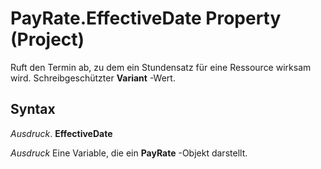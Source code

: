 
# PayRate.EffectiveDate Property (Project)

Ruft den Termin ab, zu dem ein Stundensatz für eine Ressource wirksam wird. Schreibgeschützter  **Variant** -Wert.


## Syntax

 _Ausdruck_. **EffectiveDate**

 _Ausdruck_ Eine Variable, die ein **PayRate** -Objekt darstellt.

